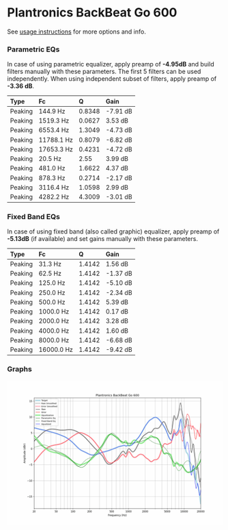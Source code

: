 # Plantronics BackBeat Go 600
See [usage instructions](https://github.com/jaakkopasanen/AutoEq#usage) for more options and info.

### Parametric EQs
In case of using parametric equalizer, apply preamp of **-4.95dB** and build filters manually
with these parameters. The first 5 filters can be used independently.
When using independent subset of filters, apply preamp of **-3.36 dB**.

| Type    | Fc         |      Q | Gain     |
|:--------|:-----------|:-------|:---------|
| Peaking | 144.9 Hz   | 0.8348 | -7.91 dB |
| Peaking | 1519.3 Hz  | 0.0627 | 3.53 dB  |
| Peaking | 6553.4 Hz  | 1.3049 | -4.73 dB |
| Peaking | 11788.1 Hz | 0.8079 | -6.82 dB |
| Peaking | 17653.3 Hz | 0.4231 | -4.72 dB |
| Peaking | 20.5 Hz    | 2.55   | 3.99 dB  |
| Peaking | 481.0 Hz   | 1.6622 | 4.37 dB  |
| Peaking | 878.3 Hz   | 0.2714 | -2.17 dB |
| Peaking | 3116.4 Hz  | 1.0598 | 2.99 dB  |
| Peaking | 4282.2 Hz  | 4.3009 | -3.01 dB |

### Fixed Band EQs
In case of using fixed band (also called graphic) equalizer, apply preamp of **-5.13dB**
(if available) and set gains manually with these parameters.

| Type    | Fc         |      Q | Gain     |
|:--------|:-----------|:-------|:---------|
| Peaking | 31.3 Hz    | 1.4142 | 1.56 dB  |
| Peaking | 62.5 Hz    | 1.4142 | -1.37 dB |
| Peaking | 125.0 Hz   | 1.4142 | -5.10 dB |
| Peaking | 250.0 Hz   | 1.4142 | -2.34 dB |
| Peaking | 500.0 Hz   | 1.4142 | 5.39 dB  |
| Peaking | 1000.0 Hz  | 1.4142 | 0.17 dB  |
| Peaking | 2000.0 Hz  | 1.4142 | 3.28 dB  |
| Peaking | 4000.0 Hz  | 1.4142 | 1.60 dB  |
| Peaking | 8000.0 Hz  | 1.4142 | -6.68 dB |
| Peaking | 16000.0 Hz | 1.4142 | -9.42 dB |

### Graphs
![](./Plantronics%20BackBeat%20Go%20600.png)